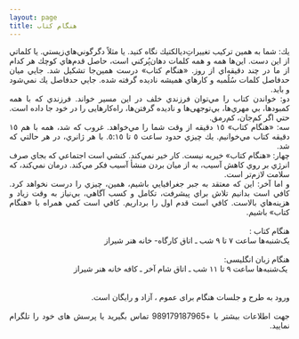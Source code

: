 ```yaml
---
layout: page
title: هنگام کتاب
---
```

<div dir= "rtl">

<p dir="rtl" style="text-align: justify;">يك: شما به همين تركيب تغییراتِ&zwnj;ديالكتيك نگاه كنيد. يا مثلاً دگرگوني&zwnj;هاي&zwnj;زيستي. يا كلماتي از اين دست. اين&zwnj;ها همه و همه كلمات دهان&zwnj;پُركني است، حاصل قدم&zwnj;هاي كوچك هر كدام از ما در چند دقيقه&zwnj;اي از روز. &laquo;هنگام كتاب&raquo; درست همين&zwnj;جا تشكيل شد. جايي ميان حدفاصل كلمات سُلُمبه و كارهاي هميشه ناديده گرفته شده. جايي حدفاصل يك نمي&zwnj;شود و بايد. <br />دو: خواندن كتاب را مي&zwnj;توان فرزندي خلف در اين مسیر خواند. فرزندي كه با همه كمبودها، بي مهري&zwnj;ها، بي&zwnj;توجهی&zwnj;ها و ناديده گرفتن&zwnj;ها، راه&zwnj;كارهايی را در خود جا داده است. حتي اگر كم&zwnj;جان، كم&zwnj;رمق. <br />سه: &laquo;هنگام كتاب&raquo; ١٥ دقيقه از وقت شما را مي&zwnj;خواهد. غروب كه شد، همه با هم ١٥ دقيقه كتاب مي&zwnj;خوانيم. يك چيزي حدود ساعت ٥ تا ٥:١٥. با هر ژانري، در هر حالتي كه شد. <br />چهار: &laquo;هنگام كتاب&raquo; خيريه نيست. كار خير نمي&zwnj;كند. كنشي است اجتماعي كه بجاي صرف انرژي بر روي كاهش آسيب، به از ميان بردن منشأ آسيب فكر مي&zwnj;كند. درمان نمي&zwnj;كند، كه سلامت لازم&zwnj;تر است. <br />و اما آخر: اين كه معتقد به جبر جغرافيايي باشيم، همين، چيزي را درست نخواهد كرد. كافي است بدانيم تلاش براي پيشرفت، تكامل و كسب آگاهي، بي&zwnj;نياز به وقت زياد و هزينه&zwnj;هاي بالاست. كافي است قدم اول را برداريم. كافي است كمي همراه با &laquo;هنگام كتاب&raquo; باشيم.<br /><br />هنگام کتاب :<br />یک&zwnj;شنبه&zwnj;ها ساعت ۷ تا ۹ شب ـ اتاق کارگاه-  خانه هنر شیراز<br /><br />هنگام زبان انگلیسی:<br />&nbsp;یک&zwnj;شنبه&zwnj;ها ساعت ۹ تا ۱۱ شب ـ اتاق شام آخر ـ کافه خانه هنر شیراز<br /><br /><br />ورود به طرح و جلسات هنگام برای عموم ، آزاد و رایگان است.<br /><br />جهت اطلاعات بیشتر با +989179187965 تماس بگیرید یا پرسش های خود را تلگرام نمایید.</p>
</div>
